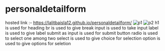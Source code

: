 # personaldetailform
hosted link :- https://lalitbaisla12.github.io/personaldetailform/
![p1](https://github.com/Lalitbaisla12/personaldetailform/assets/129730898/a5847654-46b4-40ce-9c6c-80fd9b082282)
![p2](https://github.com/Lalitbaisla12/personaldetailform/assets/129730898/c9f44d03-214d-4856-b292-4ee554e4de68)
h1 is used for heading 
br is used to give break
input is used to take input 
label is used to give label
submit as input is used for submit button
radio is used to select one among two
select is used to give choice for selection
option is used to give options for seletion

